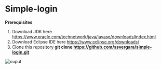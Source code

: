 # Simple-login

**Prerequisites**

1. Download JDK here https://www.oracle.com/technetwork/java/javase/downloads/index.html
2. Download Eclipse IDE here https://www.eclipse.org/downloads/
3. Clone this repository **git clone https://github.com/ssvergara/simple-login.git**


![ouput](https://user-images.githubusercontent.com/44419783/53928800-67c24d00-40c6-11e9-9ed0-d07924b0377e.PNG)
